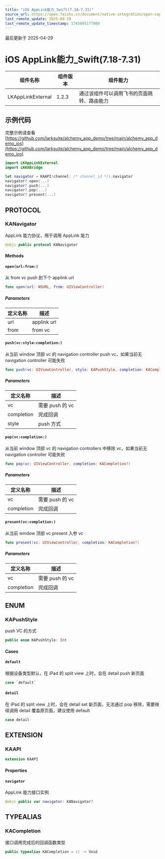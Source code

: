 ```yaml
---
title: "iOS AppLink能力_Swift(7.18-7.31)"
source_url: https://open.feishu.cn/document/native-integration/open-capability/capability-components/applink-capability/ios-applink-c
last_remote_update: 2025-04-29
last_remote_update_timestamp: 1745895177000
---
```

最后更新于 2025-04-29

# iOS AppLink能力_Swift(7.18-7.31)

|组件名称 | 组件版本 | 组件能力 |
| ---- | ------ | -------- |
| LKAppLinkExternal | 1.2.3 | 通过该组件可以调用飞书的页面跳转、路由能力 |

## 示例代码

完整示例请查看 [https://github.com/larksuite/alchemy_app_demo/tree/main/alchemy_app_demo_ios](https://github.com/larksuite/alchemy_app_demo/tree/main/alchemy_app_demo_ios)

```swift
import LKAppLinkExternal
import LKKABridge

let navigator = KAAPI(channel: /* channel_id */).navigator
navigator?.open(...)
navigator?.push(...)
navigator?.pop(...)
navigator?.present(...)
```

## PROTOCOL

### KANavigator

AppLink 能力协议，用于调用 AppLink 能力

```swift
@objc public protocol KANavigator
```

#### Methods
#### `open(url:from:)`

从 from vc push 到下个 applink url

```swift
func open(url: NSURL, from: UIViewController)
```

##### Parameters

| 定义名称 | 描述 |
| ---- | -- |
| url | applink url |
| from | from vc |

#### `push(vc:style:completion:)`

从当前  window 顶部 vc 的 navigation controller push vc，如果当前无 navigation controller 可能失败

```swift
func push(vc: UIViewController, style: KAPushStyle, completion: KACompletion?)
```

##### Parameters

| 定义名称 | 描述 |
| ---- | -- |
| vc | 需要 push 的 vc |
| completion | 完成回调 |
| style | push 方式 |

#### `pop(vc:completion:)`

从当前 window 顶部 vc 的 navigation controllers 中移除 vc，如果当前无 navigation controller 可能失败

```swift
func pop(vc: UIViewController, completion: KACompletion?)
```

##### Parameters

| 定义名称 | 描述 |
| ---- | -- |
| vc | 需要 push 的 vc |
| completion | 完成回调 |

#### `present(vc:completion:)`

从当前 window 顶部 vc present 入参 vc

```swift
func present(vc: UIViewController, completion: KACompletion?)
```

##### Parameters

| 定义名称 | 描述 |
| ---- | -- |
| vc | 需要 push 的 vc |
| completion | 完成回调 |
## ENUM

### KAPushStyle

push VC 的方式

```swift
public enum KAPushStyle: Int
```

#### Cases
#### `default`

根据设备类型默认，在 iPad 的 split view 上时，会在 detail push 新页面

```swift
case `default`
```

#### `detail`

在 iPad 的 split view 上时，会在 detail set 新页面，无法通过 pop 移除，需要继续调用 detail 覆盖原页面，建议使用 default

```swift
case detail
```

## EXTENSION

### KAAPI
```swift
extension KAAPI
```

#### Properties
#### `navigator`

AppLink 能力接口实例

```swift
@objc public var navigator: KANavigator?
```

## TYPEALIAS

### KACompletion

接口调用完成后的回调函数类型

```swift
public typealias KACompletion = () -> Void
```
